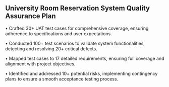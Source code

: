 ## University Room Reservation System Quality Assurance Plan

•	Crafted 30+ UAT test cases for comprehensive coverage, ensuring adherence to specifications and user expectations.

•	Conducted 100+ test scenarios to validate system functionalities, detecting and resolving 20+ critical defects.

•	Mapped test cases to 17 detailed requirements, ensuring full coverage and alignment with project objectives.

•	Identified and addressed 10+ potential risks, implementing contingency plans to ensure a smooth acceptance testing process.
